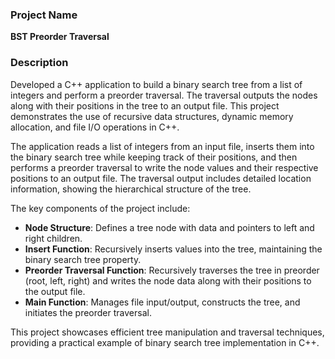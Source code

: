 ### Project Name
**BST Preorder Traversal**

### Description
Developed a C++ application to build a binary search tree from a list of integers and perform a preorder traversal. The traversal outputs the nodes along with their positions in the tree to an output file. This project demonstrates the use of recursive data structures, dynamic memory allocation, and file I/O operations in C++.

The application reads a list of integers from an input file, inserts them into the binary search tree while keeping track of their positions, and then performs a preorder traversal to write the node values and their respective positions to an output file. The traversal output includes detailed location information, showing the hierarchical structure of the tree.

The key components of the project include:
- **Node Structure**: Defines a tree node with data and pointers to left and right children.
- **Insert Function**: Recursively inserts values into the tree, maintaining the binary search tree property.
- **Preorder Traversal Function**: Recursively traverses the tree in preorder (root, left, right) and writes the node data along with their positions to the output file.
- **Main Function**: Manages file input/output, constructs the tree, and initiates the preorder traversal.

This project showcases efficient tree manipulation and traversal techniques, providing a practical example of binary search tree implementation in C++.
